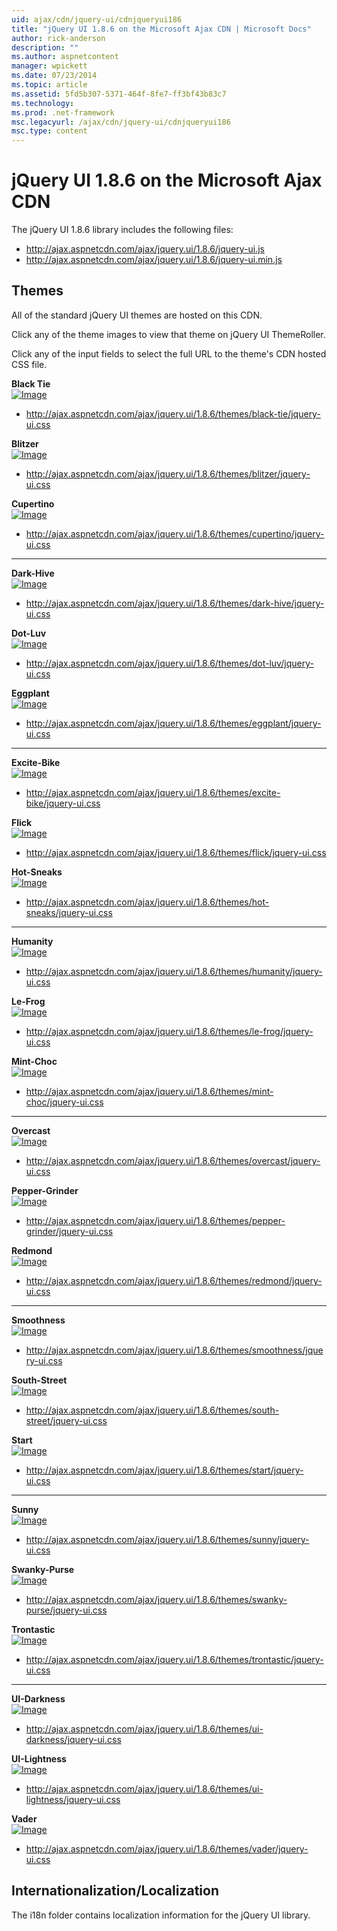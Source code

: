 ```yaml
---
uid: ajax/cdn/jquery-ui/cdnjqueryui186
title: "jQuery UI 1.8.6 on the Microsoft Ajax CDN | Microsoft Docs"
author: rick-anderson
description: ""
ms.author: aspnetcontent
manager: wpickett
ms.date: 07/23/2014
ms.topic: article
ms.assetid: 5fd5b307-5371-464f-8fe7-ff3bf43b83c7
ms.technology: 
ms.prod: .net-framework
msc.legacyurl: /ajax/cdn/jquery-ui/cdnjqueryui186
msc.type: content
---
```

jQuery UI 1.8.6 on the Microsoft Ajax CDN
====================
The jQuery UI 1.8.6 library includes the following files:

- http://ajax.aspnetcdn.com/ajax/jquery.ui/1.8.6/jquery-ui.js
- http://ajax.aspnetcdn.com/ajax/jquery.ui/1.8.6/jquery-ui.min.js

## Themes

All of the standard jQuery UI themes are hosted on this CDN.

Click any of the theme images to view that theme on jQuery UI ThemeRoller.

Click any of the input fields to select the full URL to the theme's CDN hosted CSS file.

**Black Tie**  
[![Image](cdnjqueryui186/_static/image1.png)](http://jqueryui.com/themeroller/#ffDefault=Verdana,+Arial,+sans-serif&amp;fwDefault=normal&amp;fsDefault=1.1em&amp;cornerRadius=4px&amp;bgColorHeader=333333&amp;bgTextureHeader=08_diagonals_thick.png&amp;bgImgOpacityHeader=8&amp;borderColorHeader=a3a3a3&amp;fcHeader=eeeeee&amp;iconColorHeader=bbbbbb&amp;bgColorContent=f9f9f9&amp;bgTextureContent=04_highlight_hard.png&amp;bgImgOpacityContent=100&amp;borderColorContent=cccccc&amp;fcContent=222222&amp;iconColorContent=222222&amp;bgColorDefault=111111&amp;bgTextureDefault=02_glass.png&amp;bgImgOpacityDefault=40&amp;borderColorDefault=777777&amp;fcDefault=e3e3e3&amp;iconColorDefault=ededed&amp;bgColorHover=1c1c1c&amp;bgTextureHover=02_glass.png&amp;bgImgOpacityHover=55&amp;borderColorHover=000000&amp;fcHover=ffffff&amp;iconColorHover=ffffff&amp;bgColorActive=ffffff&amp;bgTextureActive=01_flat.png&amp;bgImgOpacityActive=65&amp;borderColorActive=cccccc&amp;fcActive=222222&amp;iconColorActive=222222&amp;bgColorHighlight=ffeb80&amp;bgTextureHighlight=06_inset_hard.png&amp;bgImgOpacityHighlight=55&amp;borderColorHighlight=ffde2e&amp;fcHighlight=363636&amp;iconColorHighlight=4ca300&amp;bgColorError=cd0a0a&amp;bgTextureError=06_inset_hard.png&amp;bgImgOpacityError=45&amp;borderColorError=9e0505&amp;fcError=ffffff&amp;iconColorError=ffcf29&amp;bgColorOverlay=aaaaaa&amp;bgTextureOverlay=04_highlight_hard.png&amp;bgImgOpacityOverlay=40&amp;opacityOverlay=30&amp;bgColorShadow=aaaaaa&amp;bgTextureShadow=03_highlight_soft.png&amp;bgImgOpacityShadow=50&amp;opacityShadow=20&amp;thicknessShadow=8px&amp;offsetTopShadow=-8px&amp;offsetLeftShadow=-8px&amp;cornerRadiusShadow=8px)  
- http://ajax.aspnetcdn.com/ajax/jquery.ui/1.8.6/themes/black-tie/jquery-ui.css

**Blitzer**  
[![Image](cdnjqueryui186/_static/image2.png)](http://jqueryui.com/themeroller/#ffDefault=Arial,sans-serif&amp;fwDefault=bold&amp;fsDefault=1.1em&amp;cornerRadius=6px&amp;bgColorHeader=cc0000&amp;bgTextureHeader=03_highlight_soft.png&amp;bgImgOpacityHeader=15&amp;borderColorHeader=e3a1a1&amp;fcHeader=ffffff&amp;iconColorHeader=ffffff&amp;bgColorContent=ffffff&amp;bgTextureContent=01_flat.png&amp;bgImgOpacityContent=75&amp;borderColorContent=eeeeee&amp;fcContent=333333&amp;iconColorContent=cc0000&amp;bgColorDefault=eeeeee&amp;bgTextureDefault=04_highlight_hard.png&amp;bgImgOpacityDefault=100&amp;borderColorDefault=d8dcdf&amp;fcDefault=004276&amp;iconColorDefault=cc0000&amp;bgColorHover=f6f6f6&amp;bgTextureHover=04_highlight_hard.png&amp;bgImgOpacityHover=100&amp;borderColorHover=cdd5da&amp;fcHover=111111&amp;iconColorHover=cc0000&amp;bgColorActive=ffffff&amp;bgTextureActive=01_flat.png&amp;bgImgOpacityActive=65&amp;borderColorActive=eeeeee&amp;fcActive=cc0000&amp;iconColorActive=cc0000&amp;bgColorHighlight=fbf8ee&amp;bgTextureHighlight=02_glass.png&amp;bgImgOpacityHighlight=55&amp;borderColorHighlight=fcd3a1&amp;fcHighlight=444444&amp;iconColorHighlight=004276&amp;bgColorError=f3d8d8&amp;bgTextureError=08_diagonals_thick.png&amp;bgImgOpacityError=75&amp;borderColorError=cc0000&amp;fcError=2e2e2e&amp;iconColorError=cc0000&amp;bgColorOverlay=a6a6a6&amp;bgTextureOverlay=09_dots_small.png&amp;bgImgOpacityOverlay=65&amp;opacityOverlay=40&amp;bgColorShadow=333333&amp;bgTextureShadow=01_flat.png&amp;bgImgOpacityShadow=0&amp;opacityShadow=10&amp;thicknessShadow=8px&amp;offsetTopShadow=-8px&amp;offsetLeftShadow=-8px&amp;cornerRadiusShadow=8px)  
- http://ajax.aspnetcdn.com/ajax/jquery.ui/1.8.6/themes/blitzer/jquery-ui.css

**Cupertino**  
[![Image](cdnjqueryui186/_static/image3.png)](http://jqueryui.com/themeroller/#ffDefault=Lucida+Grande%2C+Lucida+Sans%2C+Arial%2C+sans-serif&amp;fwDefault=bold&amp;fsDefault=1.1em&amp;cornerRadius=6px&amp;bgColorHeader=deedf7&amp;bgTextureHeader=03_highlight_soft.png&amp;bgImgOpacityHeader=100&amp;borderColorHeader=aed0ea&amp;fcHeader=222222&amp;iconColorHeader=72a7cf&amp;bgColorContent=f2f5f7&amp;bgTextureContent=04_highlight_hard.png&amp;bgImgOpacityContent=100&amp;borderColorContent=dddddd&amp;fcContent=362b36&amp;iconColorContent=72a7cf&amp;bgColorDefault=d7ebf9&amp;bgTextureDefault=02_glass.png&amp;bgImgOpacityDefault=80&amp;borderColorDefault=aed0ea&amp;fcDefault=2779aa&amp;iconColorDefault=3d80b3&amp;bgColorHover=e4f1fb&amp;bgTextureHover=02_glass.png&amp;bgImgOpacityHover=100&amp;borderColorHover=74b2e2&amp;fcHover=0070a3&amp;iconColorHover=2694e8&amp;bgColorActive=3baae3&amp;bgTextureActive=02_glass.png&amp;bgImgOpacityActive=50&amp;borderColorActive=2694e8&amp;fcActive=ffffff&amp;iconColorActive=ffffff&amp;bgColorHighlight=ffef8f&amp;bgTextureHighlight=03_highlight_soft.png&amp;bgImgOpacityHighlight=25&amp;borderColorHighlight=f9dd34&amp;fcHighlight=363636&amp;iconColorHighlight=2e83ff&amp;bgColorError=cd0a0a&amp;bgTextureError=01_flat.png&amp;bgImgOpacityError=15&amp;borderColorError=cd0a0a&amp;fcError=ffffff&amp;iconColorError=ffffff&amp;bgColorOverlay=eeeeee&amp;bgTextureOverlay=08_diagonals_thick.png&amp;bgImgOpacityOverlay=90&amp;opacityOverlay=80&amp;bgColorShadow=000000&amp;bgTextureShadow=04_highlight_hard.png&amp;bgImgOpacityShadow=70&amp;opacityShadow=30&amp;thicknessShadow=7px&amp;offsetTopShadow=-7px&amp;offsetLeftShadow=-7px&amp;cornerRadiusShadow=8px)  
- http://ajax.aspnetcdn.com/ajax/jquery.ui/1.8.6/themes/cupertino/jquery-ui.css
  

* * *


**Dark-Hive**  
[![Image](cdnjqueryui186/_static/image4.png)](http://jqueryui.com/themeroller/#ffDefault=Verdana%2C+Arial%2C+sans-serif&amp;fwDefault=normal&amp;fsDefault=1.1em&amp;cornerRadius=6px&amp;bgColorHeader=444444&amp;bgTextureHeader=03_highlight_soft.png&amp;bgImgOpacityHeader=44&amp;borderColorHeader=333333&amp;fcHeader=ffffff&amp;iconColorHeader=ffffff&amp;bgColorContent=000000&amp;bgTextureContent=14_loop.png&amp;bgImgOpacityContent=25&amp;borderColorContent=555555&amp;fcContent=ffffff&amp;iconColorContent=cccccc&amp;bgColorDefault=222222&amp;bgTextureDefault=03_highlight_soft.png&amp;bgImgOpacityDefault=35&amp;borderColorDefault=444444&amp;fcDefault=eeeeee&amp;iconColorDefault=cccccc&amp;bgColorHover=003147&amp;bgTextureHover=03_highlight_soft.png&amp;bgImgOpacityHover=33&amp;borderColorHover=0b93d5&amp;fcHover=ffffff&amp;iconColorHover=ffffff&amp;bgColorActive=0972a5&amp;bgTextureActive=04_highlight_hard.png&amp;bgImgOpacityActive=20&amp;borderColorActive=26b3f7&amp;fcActive=ffffff&amp;iconColorActive=222222&amp;bgColorHighlight=eeeeee&amp;bgTextureHighlight=03_highlight_soft.png&amp;bgImgOpacityHighlight=80&amp;borderColorHighlight=cccccc&amp;fcHighlight=2e7db2&amp;iconColorHighlight=4b8e0b&amp;bgColorError=ffc73d&amp;bgTextureError=02_glass.png&amp;bgImgOpacityError=40&amp;borderColorError=ffb73d&amp;fcError=111111&amp;iconColorError=a83300&amp;bgColorOverlay=5c5c5c&amp;bgTextureOverlay=01_flat.png&amp;bgImgOpacityOverlay=50&amp;opacityOverlay=80&amp;bgColorShadow=cccccc&amp;bgTextureShadow=01_flat.png&amp;bgImgOpacityShadow=30&amp;opacityShadow=60&amp;thicknessShadow=7px&amp;offsetTopShadow=-7px&amp;offsetLeftShadow=-7px&amp;cornerRadiusShadow=8px)  
- http://ajax.aspnetcdn.com/ajax/jquery.ui/1.8.6/themes/dark-hive/jquery-ui.css

**Dot-Luv**  
[![Image](cdnjqueryui186/_static/image5.png)](http://jqueryui.com/themeroller/#ffDefault=Arial,+sans-serif&amp;fwDefault=bold&amp;fsDefault=1.3em&amp;cornerRadius=4px&amp;bgColorHeader=0b3e6f&amp;bgTextureHeader=08_diagonals_thick.png&amp;bgImgOpacityHeader=15&amp;borderColorHeader=0b3e6f&amp;fcHeader=f6f6f6&amp;iconColorHeader=98d2fb&amp;bgColorContent=111111&amp;bgTextureContent=12_gloss_wave.png&amp;bgImgOpacityContent=20&amp;borderColorContent=000000&amp;fcContent=d9d9d9&amp;iconColorContent=9ccdfc&amp;bgColorDefault=333333&amp;bgTextureDefault=09_dots_small.png&amp;bgImgOpacityDefault=20&amp;borderColorDefault=333333&amp;fcDefault=ffffff&amp;iconColorDefault=9ccdfc&amp;bgColorHover=00498f&amp;bgTextureHover=09_dots_small.png&amp;bgImgOpacityHover=40&amp;borderColorHover=222222&amp;fcHover=ffffff&amp;iconColorHover=ffffff&amp;bgColorActive=292929&amp;bgTextureActive=01_flat.png&amp;bgImgOpacityActive=40&amp;borderColorActive=096ac8&amp;fcActive=75abff&amp;iconColorActive=00498f&amp;bgColorHighlight=0b58a2&amp;bgTextureHighlight=10_dots_medium.png&amp;bgImgOpacityHighlight=30&amp;borderColorHighlight=052f57&amp;fcHighlight=ffffff&amp;iconColorHighlight=ffffff&amp;bgColorError=a32d00&amp;bgTextureError=09_dots_small.png&amp;bgImgOpacityError=30&amp;borderColorError=cd0a0a&amp;fcError=ffffff&amp;iconColorError=ffffff&amp;bgColorOverlay=aaaaaa&amp;bgTextureOverlay=01_flat.png&amp;bgImgOpacityOverlay=0&amp;opacityOverlay=30&amp;bgColorShadow=aaaaaa&amp;bgTextureShadow=01_flat.png&amp;bgImgOpacityShadow=0&amp;opacityShadow=30&amp;thicknessShadow=8px&amp;offsetTopShadow=-8px&amp;offsetLeftShadow=-8px&amp;cornerRadiusShadow=8px)  
- http://ajax.aspnetcdn.com/ajax/jquery.ui/1.8.6/themes/dot-luv/jquery-ui.css

**Eggplant**  
[![Image](cdnjqueryui186/_static/image6.png)](http://jqueryui.com/themeroller/#ffDefault=Lucida+Grande%2C+Lucida+Sans%2C+Arial%2C+sans-serif&amp;fwDefault=bold&amp;fsDefault=1.1em&amp;cornerRadius=6px&amp;bgColorHeader=30273a&amp;bgTextureHeader=03_highlight_soft.png&amp;bgImgOpacityHeader=25&amp;borderColorHeader=231d2b&amp;fcHeader=ffffff&amp;iconColorHeader=a8a3ae&amp;bgColorContent=3d3644&amp;bgTextureContent=12_gloss_wave.png&amp;bgImgOpacityContent=30&amp;borderColorContent=7e7783&amp;fcContent=ffffff&amp;iconColorContent=ffffff&amp;bgColorDefault=dcd9de&amp;bgTextureDefault=03_highlight_soft.png&amp;bgImgOpacityDefault=100&amp;borderColorDefault=dcd9de&amp;fcDefault=665874&amp;iconColorDefault=8d78a5&amp;bgColorHover=eae6ea&amp;bgTextureHover=03_highlight_soft.png&amp;bgImgOpacityHover=100&amp;borderColorHover=d1c5d8&amp;fcHover=734d99&amp;iconColorHover=734d99&amp;bgColorActive=5f5964&amp;bgTextureActive=03_highlight_soft.png&amp;bgImgOpacityActive=45&amp;borderColorActive=7e7783&amp;fcActive=ffffff&amp;iconColorActive=454545&amp;bgColorHighlight=fafafa&amp;bgTextureHighlight=01_flat.png&amp;bgImgOpacityHighlight=55&amp;borderColorHighlight=ffdb1f&amp;fcHighlight=333333&amp;iconColorHighlight=8d78a5&amp;bgColorError=994d53&amp;bgTextureError=01_flat.png&amp;bgImgOpacityError=55&amp;borderColorError=994d53&amp;fcError=ffffff&amp;iconColorError=ebccce&amp;bgColorOverlay=eeeeee&amp;bgTextureOverlay=01_flat.png&amp;bgImgOpacityOverlay=0&amp;opacityOverlay=80&amp;bgColorShadow=aaaaaa&amp;bgTextureShadow=01_flat.png&amp;bgImgOpacityShadow=0&amp;opacityShadow=60&amp;thicknessShadow=4px&amp;offsetTopShadow=-4px&amp;offsetLeftShadow=-4px&amp;cornerRadiusShadow=0px)  
- http://ajax.aspnetcdn.com/ajax/jquery.ui/1.8.6/themes/eggplant/jquery-ui.css
  

* * *


**Excite-Bike**  
[![Image](cdnjqueryui186/_static/image7.png)](http://jqueryui.com/themeroller/#ffDefault=segoe+ui,+Arial,+sans-serif&amp;fwDefault=bold&amp;fsDefault=1.1em&amp;cornerRadius=3px&amp;bgColorHeader=f9f9f9&amp;bgTextureHeader=03_highlight_soft.png&amp;bgImgOpacityHeader=100&amp;borderColorHeader=cccccc&amp;fcHeader=e69700&amp;iconColorHeader=5fa5e3&amp;bgColorContent=eeeeee&amp;bgTextureContent=06_inset_hard.png&amp;bgImgOpacityContent=100&amp;borderColorContent=aaaaaa&amp;fcContent=222222&amp;iconColorContent=0a82eb&amp;bgColorDefault=1484e6&amp;bgTextureDefault=08_diagonals_thick.png&amp;bgImgOpacityDefault=22&amp;borderColorDefault=ffffff&amp;fcDefault=ffffff&amp;iconColorDefault=fcdd4a&amp;bgColorHover=2293f7&amp;bgTextureHover=08_diagonals_thick.png&amp;bgImgOpacityHover=26&amp;borderColorHover=2293f7&amp;fcHover=ffffff&amp;iconColorHover=ffffff&amp;bgColorActive=e69700&amp;bgTextureActive=08_diagonals_thick.png&amp;bgImgOpacityActive=20&amp;borderColorActive=e69700&amp;fcActive=ffffff&amp;iconColorActive=ffffff&amp;bgColorHighlight=c5ddfc&amp;bgTextureHighlight=07_diagonals_small.png&amp;bgImgOpacityHighlight=25&amp;borderColorHighlight=ffffff&amp;fcHighlight=333333&amp;iconColorHighlight=0b54d5&amp;bgColorError=e69700&amp;bgTextureError=08_diagonals_thick.png&amp;bgImgOpacityError=20&amp;borderColorError=e69700&amp;fcError=ffffff&amp;iconColorError=ffffff&amp;bgColorOverlay=e6b900&amp;bgTextureOverlay=01_flat.png&amp;bgImgOpacityOverlay=0&amp;opacityOverlay=30&amp;bgColorShadow=e69700&amp;bgTextureShadow=01_flat.png&amp;bgImgOpacityShadow=0&amp;opacityShadow=20&amp;thicknessShadow=0px&amp;offsetTopShadow=6px&amp;offsetLeftShadow=6px&amp;cornerRadiusShadow=3px)  
- http://ajax.aspnetcdn.com/ajax/jquery.ui/1.8.6/themes/excite-bike/jquery-ui.css

**Flick**  
[![Image](cdnjqueryui186/_static/image8.png)](http://jqueryui.com/themeroller/#ffDefault=Helvetica%2C+Arial%2C+sans-serif&amp;fwDefault=bold&amp;fsDefault=1.1em&amp;cornerRadius=2px&amp;bgColorHeader=dddddd&amp;bgTextureHeader=03_highlight_soft.png&amp;bgImgOpacityHeader=50&amp;borderColorHeader=dddddd&amp;fcHeader=444444&amp;iconColorHeader=0073ea&amp;bgColorContent=ffffff&amp;bgTextureContent=01_flat.png&amp;bgImgOpacityContent=75&amp;borderColorContent=dddddd&amp;fcContent=444444&amp;iconColorContent=ff0084&amp;bgColorDefault=f6f6f6&amp;bgTextureDefault=03_highlight_soft.png&amp;bgImgOpacityDefault=100&amp;borderColorDefault=dddddd&amp;fcDefault=0073ea&amp;iconColorDefault=666666&amp;bgColorHover=0073ea&amp;bgTextureHover=03_highlight_soft.png&amp;bgImgOpacityHover=25&amp;borderColorHover=0073ea&amp;fcHover=ffffff&amp;iconColorHover=ffffff&amp;bgColorActive=ffffff&amp;bgTextureActive=02_glass.png&amp;bgImgOpacityActive=65&amp;borderColorActive=dddddd&amp;fcActive=ff0084&amp;iconColorActive=454545&amp;bgColorHighlight=ffffff&amp;bgTextureHighlight=01_flat.png&amp;bgImgOpacityHighlight=55&amp;borderColorHighlight=cccccc&amp;fcHighlight=444444&amp;iconColorHighlight=0073ea&amp;bgColorError=ffffff&amp;bgTextureError=01_flat.png&amp;bgImgOpacityError=55&amp;borderColorError=ff0084&amp;fcError=222222&amp;iconColorError=ff0084&amp;bgColorOverlay=eeeeee&amp;bgTextureOverlay=01_flat.png&amp;bgImgOpacityOverlay=0&amp;opacityOverlay=80&amp;bgColorShadow=aaaaaa&amp;bgTextureShadow=01_flat.png&amp;bgImgOpacityShadow=0&amp;opacityShadow=60&amp;thicknessShadow=4px&amp;offsetTopShadow=-4px&amp;offsetLeftShadow=-4px&amp;cornerRadiusShadow=0px)  
- http://ajax.aspnetcdn.com/ajax/jquery.ui/1.8.6/themes/flick/jquery-ui.css

**Hot-Sneaks**  
[![Image](cdnjqueryui186/_static/image9.png)](http://jqueryui.com/themeroller/#ffDefault=Gill+Sans,Arial,sans-serif&amp;fwDefault=bold&amp;fsDefault=1.2em&amp;cornerRadius=4px&amp;bgColorHeader=35414f&amp;bgTextureHeader=09_dots_small.png&amp;bgImgOpacityHeader=35&amp;borderColorHeader=2c4359&amp;fcHeader=e1e463&amp;iconColorHeader=e1e463&amp;bgColorContent=ffffff&amp;bgTextureContent=01_flat.png&amp;bgImgOpacityContent=75&amp;borderColorContent=aaaaaa&amp;fcContent=2c4359&amp;iconColorContent=c02669&amp;bgColorDefault=93c3cd&amp;bgTextureDefault=07_diagonals_small.png&amp;bgImgOpacityDefault=50&amp;borderColorDefault=93c3cd&amp;fcDefault=333333&amp;iconColorDefault=ffffff&amp;bgColorHover=ccd232&amp;bgTextureHover=07_diagonals_small.png&amp;bgImgOpacityHover=75&amp;borderColorHover=999999&amp;fcHover=212121&amp;iconColorHover=454545&amp;bgColorActive=db4865&amp;bgTextureActive=07_diagonals_small.png&amp;bgImgOpacityActive=40&amp;borderColorActive=ff6b7f&amp;fcActive=ffffff&amp;iconColorActive=ffffff&amp;bgColorHighlight=ffff38&amp;bgTextureHighlight=10_dots_medium.png&amp;bgImgOpacityHighlight=80&amp;borderColorHighlight=b4d100&amp;fcHighlight=363636&amp;iconColorHighlight=88a206&amp;bgColorError=ff3853&amp;bgTextureError=07_diagonals_small.png&amp;bgImgOpacityError=50&amp;borderColorError=ff6b7f&amp;fcError=ffffff&amp;iconColorError=ffeb33&amp;bgColorOverlay=f7f7ba&amp;bgTextureOverlay=11_white_lines.png&amp;bgImgOpacityOverlay=85&amp;opacityOverlay=80&amp;bgColorShadow=ba9217&amp;bgTextureShadow=01_flat.png&amp;bgImgOpacityShadow=75&amp;opacityShadow=20&amp;thicknessShadow=10px&amp;offsetTopShadow=8px&amp;offsetLeftShadow=8px&amp;cornerRadiusShadow=5px)  
- http://ajax.aspnetcdn.com/ajax/jquery.ui/1.8.6/themes/hot-sneaks/jquery-ui.css
  

* * *


**Humanity**  
[![Image](cdnjqueryui186/_static/image10.png)](http://jqueryui.com/themeroller/#tr=ffDefault=Helvetica,Arial,sans-serif&amp;fwDefault=normal&amp;fsDefault=1.1em&amp;cornerRadius=6px&amp;bgColorHeader=cb842e&amp;bgTextureHeader=02_glass.png&amp;bgImgOpacityHeader=25&amp;borderColorHeader=d49768&amp;fcHeader=ffffff&amp;iconColorHeader=ffffff&amp;bgColorContent=f4f0ec&amp;bgTextureContent=05_inset_soft.png&amp;bgImgOpacityContent=100&amp;borderColorContent=e0cfc2&amp;fcContent=1e1b1d&amp;iconColorContent=c47a23&amp;bgColorDefault=ede4d4&amp;bgTextureDefault=02_glass.png&amp;bgImgOpacityDefault=70&amp;borderColorDefault=cdc3b7&amp;fcDefault=3f3731&amp;iconColorDefault=f08000&amp;bgColorHover=f5f0e5&amp;bgTextureHover=02_glass.png&amp;bgImgOpacityHover=100&amp;borderColorHover=f5ad66&amp;fcHover=a46313&amp;iconColorHover=f08000&amp;bgColorActive=f4f0ec&amp;bgTextureActive=04_highlight_hard.png&amp;bgImgOpacityActive=100&amp;borderColorActive=e0cfc2&amp;fcActive=b85700&amp;iconColorActive=f35f07&amp;bgColorHighlight=f5f5b5&amp;bgTextureHighlight=04_highlight_hard.png&amp;bgImgOpacityHighlight=75&amp;borderColorHighlight=d9bb73&amp;fcHighlight=060200&amp;iconColorHighlight=cb672b&amp;bgColorError=fee4bd&amp;bgTextureError=04_highlight_hard.png&amp;bgImgOpacityError=65&amp;borderColorError=f8893f&amp;fcError=592003&amp;iconColorError=ff7519&amp;bgColorOverlay=aaaaaa&amp;bgTextureOverlay=01_flat.png&amp;bgImgOpacityOverlay=75&amp;opacityOverlay=30&amp;bgColorShadow=aaaaaa&amp;bgTextureShadow=01_flat.png&amp;bgImgOpacityShadow=75&amp;opacityShadow=30&amp;thicknessShadow=8px&amp;offsetTopShadow=-8px&amp;offsetLeftShadow=-8px&amp;cornerRadiusShadow=8px)  
- http://ajax.aspnetcdn.com/ajax/jquery.ui/1.8.6/themes/humanity/jquery-ui.css

**Le-Frog**  
[![Image](cdnjqueryui186/_static/image11.png)](http://jqueryui.com/themeroller/#ffDefault=Lucida+Grande%2C+Lucida+Sans%2C+Arial%2C+sans-serif&amp;fwDefault=normal&amp;fsDefault=1.1em&amp;cornerRadius=10px&amp;bgColorHeader=3a8104&amp;bgTextureHeader=03_highlight_soft.png&amp;bgImgOpacityHeader=33&amp;borderColorHeader=3f7506&amp;fcHeader=ffffff&amp;iconColorHeader=ffffff&amp;bgColorContent=285c00&amp;bgTextureContent=05_inset_soft.png&amp;bgImgOpacityContent=10&amp;borderColorContent=72b42d&amp;fcContent=ffffff&amp;iconColorContent=72b42d&amp;bgColorDefault=4ca20b&amp;bgTextureDefault=03_highlight_soft.png&amp;bgImgOpacityDefault=60&amp;borderColorDefault=45930b&amp;fcDefault=ffffff&amp;iconColorDefault=ffffff&amp;bgColorHover=4eb305&amp;bgTextureHover=03_highlight_soft.png&amp;bgImgOpacityHover=50&amp;borderColorHover=8bd83b&amp;fcHover=ffffff&amp;iconColorHover=ffffff&amp;bgColorActive=285c00&amp;bgTextureActive=04_highlight_hard.png&amp;bgImgOpacityActive=30&amp;borderColorActive=72b42d&amp;fcActive=ffffff&amp;iconColorActive=ffffff&amp;bgColorHighlight=fbf5d0&amp;bgTextureHighlight=02_glass.png&amp;bgImgOpacityHighlight=55&amp;borderColorHighlight=f9dd34&amp;fcHighlight=363636&amp;iconColorHighlight=4eb305&amp;bgColorError=ffdc2e&amp;bgTextureError=08_diagonals_thick.png&amp;bgImgOpacityError=95&amp;borderColorError=fad000&amp;fcError=2b2b2b&amp;iconColorError=cd0a0a&amp;bgColorOverlay=444444&amp;bgTextureOverlay=08_diagonals_thick.png&amp;bgImgOpacityOverlay=15&amp;opacityOverlay=30&amp;bgColorShadow=aaaaaa&amp;bgTextureShadow=07_diagonals_small.png&amp;bgImgOpacityShadow=0&amp;opacityShadow=30&amp;thicknessShadow=0px&amp;offsetTopShadow=4px&amp;offsetLeftShadow=4px&amp;cornerRadiusShadow=4px)  
- http://ajax.aspnetcdn.com/ajax/jquery.ui/1.8.6/themes/le-frog/jquery-ui.css

**Mint-Choc**  
[![Image](cdnjqueryui186/_static/image12.png)](http://jqueryui.com/themeroller/#ffDefault=Segoe+UI%2C+Helvetica%2C+Arial%2C+sans-serif&amp;fwDefault=bold&amp;fsDefault=1.1em&amp;cornerRadius=4px&amp;bgColorHeader=453326&amp;bgTextureHeader=12_gloss_wave.png&amp;bgImgOpacityHeader=25&amp;borderColorHeader=695649&amp;fcHeader=e3ddc9&amp;iconColorHeader=e3ddc9&amp;bgColorContent=201913&amp;bgTextureContent=05_inset_soft.png&amp;bgImgOpacityContent=10&amp;borderColorContent=9c947c&amp;fcContent=ffffff&amp;iconColorContent=222222&amp;bgColorDefault=1c160d&amp;bgTextureDefault=12_gloss_wave.png&amp;bgImgOpacityDefault=20&amp;borderColorDefault=695444&amp;fcDefault=9bcc60&amp;iconColorDefault=9bcc60&amp;bgColorHover=44372c&amp;bgTextureHover=12_gloss_wave.png&amp;bgImgOpacityHover=30&amp;borderColorHover=9c947c&amp;fcHover=baec7e&amp;iconColorHover=add978&amp;bgColorActive=201913&amp;bgTextureActive=03_highlight_soft.png&amp;bgImgOpacityActive=20&amp;borderColorActive=9c947c&amp;fcActive=e3ddc9&amp;iconColorActive=e3ddc9&amp;bgColorHighlight=619226&amp;bgTextureHighlight=03_highlight_soft.png&amp;bgImgOpacityHighlight=20&amp;borderColorHighlight=add978&amp;fcHighlight=ffffff&amp;iconColorHighlight=ffffff&amp;bgColorError=5f391b&amp;bgTextureError=02_glass.png&amp;bgImgOpacityError=15&amp;borderColorError=5f391b&amp;fcError=ffffff&amp;iconColorError=f1fd86&amp;bgColorOverlay=aaaaaa&amp;bgTextureOverlay=01_flat.png&amp;bgImgOpacityOverlay=0&amp;opacityOverlay=30&amp;bgColorShadow=aaaaaa&amp;bgTextureShadow=01_flat.png&amp;bgImgOpacityShadow=0&amp;opacityShadow=30&amp;thicknessShadow=8px&amp;offsetTopShadow=-8px&amp;offsetLeftShadow=-8px&amp;cornerRadiusShadow=8px)  
- http://ajax.aspnetcdn.com/ajax/jquery.ui/1.8.6/themes/mint-choc/jquery-ui.css
  

* * *


**Overcast**  
[![Image](cdnjqueryui186/_static/image13.png)](http://jqueryui.com/themeroller/#ffDefault=Trebuchet+MS%2C+Helvetica%2C+Arial%2C+sans-serif&amp;fwDefault=bold&amp;fsDefault=1.1em&amp;cornerRadius=6px&amp;bgColorHeader=dddddd&amp;bgTextureHeader=02_glass.png&amp;bgImgOpacityHeader=35&amp;borderColorHeader=bbbbbb&amp;fcHeader=444444&amp;iconColorHeader=999999&amp;bgColorContent=c9c9c9&amp;bgTextureContent=05_inset_soft.png&amp;bgImgOpacityContent=50&amp;borderColorContent=aaaaaa&amp;fcContent=333333&amp;iconColorContent=999999&amp;bgColorDefault=eeeeee&amp;bgTextureDefault=02_glass.png&amp;bgImgOpacityDefault=60&amp;borderColorDefault=cccccc&amp;fcDefault=3383bb&amp;iconColorDefault=70b2e1&amp;bgColorHover=f8f8f8&amp;bgTextureHover=02_glass.png&amp;bgImgOpacityHover=100&amp;borderColorHover=bbbbbb&amp;fcHover=599fcf&amp;iconColorHover=3383bb&amp;bgColorActive=999999&amp;bgTextureActive=06_inset_hard.png&amp;bgImgOpacityActive=75&amp;borderColorActive=999999&amp;fcActive=ffffff&amp;iconColorActive=454545&amp;bgColorHighlight=eeeeee&amp;bgTextureHighlight=01_flat.png&amp;bgImgOpacityHighlight=55&amp;borderColorHighlight=ffffff&amp;fcHighlight=444444&amp;iconColorHighlight=3383bb&amp;bgColorError=c0402a&amp;bgTextureError=01_flat.png&amp;bgImgOpacityError=55&amp;borderColorError=c0402a&amp;fcError=ffffff&amp;iconColorError=fbc856&amp;bgColorOverlay=eeeeee&amp;bgTextureOverlay=01_flat.png&amp;bgImgOpacityOverlay=0&amp;opacityOverlay=80&amp;bgColorShadow=aaaaaa&amp;bgTextureShadow=01_flat.png&amp;bgImgOpacityShadow=0&amp;opacityShadow=60&amp;thicknessShadow=4px&amp;offsetTopShadow=-4px&amp;offsetLeftShadow=-4px&amp;cornerRadiusShadow=0pxdow%3D0px)  
- http://ajax.aspnetcdn.com/ajax/jquery.ui/1.8.6/themes/overcast/jquery-ui.css

**Pepper-Grinder**  
[![Image](cdnjqueryui186/_static/image14.png)](http://jqueryui.com/themeroller/#ffDefault=Trebuchet+MS%2C+Tahoma%2C+Verdana%2C+Arial%2C+sans-serif&amp;fwDefault=bold&amp;fsDefault=1.1em&amp;cornerRadius=6px&amp;bgColorHeader=ffffff&amp;bgTextureHeader=23_fine_grain.png&amp;bgImgOpacityHeader=15&amp;borderColorHeader=d4d1bf&amp;fcHeader=453821&amp;iconColorHeader=b83400&amp;bgColorContent=eceadf&amp;bgTextureContent=23_fine_grain.png&amp;bgImgOpacityContent=10&amp;borderColorContent=d9d6c4&amp;fcContent=1f1f1f&amp;iconColorContent=222222&amp;bgColorDefault=f8f7f6&amp;bgTextureDefault=23_fine_grain.png&amp;bgImgOpacityDefault=10&amp;borderColorDefault=cbc7bd&amp;fcDefault=654b24&amp;iconColorDefault=b83400&amp;bgColorHover=654b24&amp;bgTextureHover=23_fine_grain.png&amp;bgImgOpacityHover=65&amp;borderColorHover=654b24&amp;fcHover=ffffff&amp;iconColorHover=ffffff&amp;bgColorActive=eceadf&amp;bgTextureActive=23_fine_grain.png&amp;bgImgOpacityActive=15&amp;borderColorActive=d9d6c4&amp;fcActive=140f06&amp;iconColorActive=8c291d&amp;bgColorHighlight=f7f3de&amp;bgTextureHighlight=23_fine_grain.png&amp;bgImgOpacityHighlight=15&amp;borderColorHighlight=b2a266&amp;fcHighlight=3a3427&amp;iconColorHighlight=3572ac&amp;bgColorError=b83400&amp;bgTextureError=23_fine_grain.png&amp;bgImgOpacityError=68&amp;borderColorError=681818&amp;fcError=ffffff&amp;iconColorError=fbdb93&amp;bgColorOverlay=6e4f1c&amp;bgTextureOverlay=16_diagonal_maze.png&amp;bgImgOpacityOverlay=20&amp;opacityOverlay=60&amp;bgColorShadow=000000&amp;bgTextureShadow=16_diagonal_maze.png&amp;bgImgOpacityShadow=40&amp;opacityShadow=60&amp;thicknessShadow=5px&amp;offsetTopShadow=0&amp;offsetLeftShadow=-10px&amp;cornerRadiusShadow=18px)  
- http://ajax.aspnetcdn.com/ajax/jquery.ui/1.8.6/themes/pepper-grinder/jquery-ui.css

**Redmond**  
[![Image](cdnjqueryui186/_static/image15.png)](http://jqueryui.com/themeroller/#ffDefault=Lucida+Grande,+Lucida+Sans,+Arial,+sans-serif&amp;fwDefault=bold&amp;fsDefault=1.1em&amp;cornerRadius=5px&amp;bgColorHeader=5c9ccc&amp;bgTextureHeader=12_gloss_wave.png&amp;bgImgOpacityHeader=55&amp;borderColorHeader=4297d7&amp;fcHeader=ffffff&amp;iconColorHeader=d8e7f3&amp;bgColorContent=fcfdfd&amp;bgTextureContent=06_inset_hard.png&amp;bgImgOpacityContent=100&amp;borderColorContent=a6c9e2&amp;fcContent=222222&amp;iconColorContent=469bdd&amp;bgColorDefault=dfeffc&amp;bgTextureDefault=02_glass.png&amp;bgImgOpacityDefault=85&amp;borderColorDefault=c5dbec&amp;fcDefault=2e6e9e&amp;iconColorDefault=6da8d5&amp;bgColorHover=d0e5f5&amp;bgTextureHover=02_glass.png&amp;bgImgOpacityHover=75&amp;borderColorHover=79b7e7&amp;fcHover=1d5987&amp;iconColorHover=217bc0&amp;bgColorActive=f5f8f9&amp;bgTextureActive=06_inset_hard.png&amp;bgImgOpacityActive=100&amp;borderColorActive=79b7e7&amp;fcActive=e17009&amp;iconColorActive=f9bd01&amp;bgColorHighlight=fbec88&amp;bgTextureHighlight=01_flat.png&amp;bgImgOpacityHighlight=55&amp;borderColorHighlight=fad42e&amp;fcHighlight=363636&amp;iconColorHighlight=2e83ff&amp;bgColorError=fef1ec&amp;bgTextureError=02_glass.png&amp;bgImgOpacityError=95&amp;borderColorError=cd0a0a&amp;fcError=cd0a0a&amp;iconColorError=cd0a0a&amp;bgColorOverlay=aaaaaa&amp;bgTextureOverlay=01_flat.png&amp;bgImgOpacityOverlay=0&amp;opacityOverlay=30&amp;bgColorShadow=aaaaaa&amp;bgTextureShadow=01_flat.png&amp;bgImgOpacityShadow=0&amp;opacityShadow=30&amp;thicknessShadow=8px&amp;offsetTopShadow=-8px&amp;offsetLeftShadow=-8px&amp;cornerRadiusShadow=8px)  
- http://ajax.aspnetcdn.com/ajax/jquery.ui/1.8.6/themes/redmond/jquery-ui.css
  

* * *


**Smoothness**  
[![Image](cdnjqueryui186/_static/image16.png)](http://jqueryui.com/themeroller/#ffDefault=Verdana,Arial,sans-serif&amp;fwDefault=normal&amp;fsDefault=1.1em&amp;cornerRadius=4px&amp;bgColorHeader=cccccc&amp;bgTextureHeader=03_highlight_soft.png&amp;bgImgOpacityHeader=75&amp;borderColorHeader=aaaaaa&amp;fcHeader=222222&amp;iconColorHeader=222222&amp;bgColorContent=ffffff&amp;bgTextureContent=01_flat.png&amp;bgImgOpacityContent=75&amp;borderColorContent=aaaaaa&amp;fcContent=222222&amp;iconColorContent=222222&amp;bgColorDefault=e6e6e6&amp;bgTextureDefault=02_glass.png&amp;bgImgOpacityDefault=75&amp;borderColorDefault=d3d3d3&amp;fcDefault=555555&amp;iconColorDefault=888888&amp;bgColorHover=dadada&amp;bgTextureHover=02_glass.png&amp;bgImgOpacityHover=75&amp;borderColorHover=999999&amp;fcHover=212121&amp;iconColorHover=454545&amp;bgColorActive=ffffff&amp;bgTextureActive=02_glass.png&amp;bgImgOpacityActive=65&amp;borderColorActive=aaaaaa&amp;fcActive=212121&amp;iconColorActive=454545&amp;bgColorHighlight=fbf9ee&amp;bgTextureHighlight=02_glass.png&amp;bgImgOpacityHighlight=55&amp;borderColorHighlight=fcefa1&amp;fcHighlight=363636&amp;iconColorHighlight=2e83ff&amp;bgColorError=fef1ec&amp;bgTextureError=02_glass.png&amp;bgImgOpacityError=95&amp;borderColorError=cd0a0a&amp;fcError=cd0a0a&amp;iconColorError=cd0a0a&amp;bgColorOverlay=aaaaaa&amp;bgTextureOverlay=01_flat.png&amp;bgImgOpacityOverlay=0&amp;opacityOverlay=30&amp;bgColorShadow=aaaaaa&amp;bgTextureShadow=01_flat.png&amp;bgImgOpacityShadow=0&amp;opacityShadow=30&amp;thicknessShadow=8px&amp;offsetTopShadow=-8px&amp;offsetLeftShadow=-8px&amp;cornerRadiusShadow=8px)  
- http://ajax.aspnetcdn.com/ajax/jquery.ui/1.8.6/themes/smoothness/jquery-ui.css

**South-Street**  
[![Image](cdnjqueryui186/_static/image17.png)](http://jqueryui.com/themeroller/#ffDefault=segoe+ui%2C+Arial%2C+sans-serif&amp;fwDefault=bold&amp;fsDefault=1.1em&amp;cornerRadius=6px&amp;bgColorHeader=ece8da&amp;bgTextureHeader=12_gloss_wave.png&amp;bgImgOpacityHeader=100&amp;borderColorHeader=d4ccb0&amp;fcHeader=433f38&amp;iconColorHeader=847e71&amp;bgColorContent=f5f3e5&amp;bgTextureContent=04_highlight_hard.png&amp;bgImgOpacityContent=100&amp;borderColorContent=dfd9c3&amp;fcContent=312e25&amp;iconColorContent=808080&amp;bgColorDefault=459e00&amp;bgTextureDefault=04_highlight_hard.png&amp;bgImgOpacityDefault=15&amp;borderColorDefault=327E04&amp;fcDefault=ffffff&amp;iconColorDefault=eeeeee&amp;bgColorHover=67b021&amp;bgTextureHover=03_highlight_soft.png&amp;bgImgOpacityHover=25&amp;borderColorHover=327E04&amp;fcHover=ffffff&amp;iconColorHover=ffffff&amp;bgColorActive=fafaf4&amp;bgTextureActive=04_highlight_hard.png&amp;bgImgOpacityActive=100&amp;borderColorActive=d4ccb0&amp;fcActive=459e00&amp;iconColorActive=8DC262&amp;bgColorHighlight=fcf0ba&amp;bgTextureHighlight=02_glass.png&amp;bgImgOpacityHighlight=55&amp;borderColorHighlight=e8e1b5&amp;fcHighlight=363636&amp;iconColorHighlight=8DC262&amp;bgColorError=ffedad&amp;bgTextureError=03_highlight_soft.png&amp;bgImgOpacityError=95&amp;borderColorError=e3a345&amp;fcError=cd5c0a&amp;iconColorError=cd0a0a&amp;bgColorOverlay=2b2922&amp;bgTextureOverlay=05_inset_soft.png&amp;bgImgOpacityOverlay=15&amp;opacityOverlay=90&amp;bgColorShadow=cccccc&amp;bgTextureShadow=04_highlight_hard.png&amp;bgImgOpacityShadow=95&amp;opacityShadow=20&amp;thicknessShadow=12px&amp;offsetTopShadow=-12px&amp;offsetLeftShadow=-12px&amp;cornerRadiusShadow=10px)  
- http://ajax.aspnetcdn.com/ajax/jquery.ui/1.8.6/themes/south-street/jquery-ui.css

**Start**  
[![Image](cdnjqueryui186/_static/image18.png)](http://jqueryui.com/themeroller/#ffDefault=Verdana%2CArial%2Csans-serif&amp;fwDefault=normal&amp;fsDefault=1.1em&amp;cornerRadius=5px&amp;bgColorHeader=2191c0&amp;bgTextureHeader=12_gloss_wave.png&amp;bgImgOpacityHeader=75&amp;borderColorHeader=4297d7&amp;fcHeader=eaf5f7&amp;iconColorHeader=d8e7f3&amp;bgColorContent=fcfdfd&amp;bgTextureContent=06_inset_hard.png&amp;bgImgOpacityContent=100&amp;borderColorContent=a6c9e2&amp;fcContent=222222&amp;iconColorContent=0078ae&amp;bgColorDefault=0078ae&amp;bgTextureDefault=02_glass.png&amp;bgImgOpacityDefault=45&amp;borderColorDefault=77d5f7&amp;fcDefault=ffffff&amp;iconColorDefault=e0fdff&amp;bgColorHover=79c9ec&amp;bgTextureHover=02_glass.png&amp;bgImgOpacityHover=75&amp;borderColorHover=448dae&amp;fcHover=026890&amp;iconColorHover=056b93&amp;bgColorActive=6eac2c&amp;bgTextureActive=12_gloss_wave.png&amp;bgImgOpacityActive=50&amp;borderColorActive=acdd4a&amp;fcActive=ffffff&amp;iconColorActive=f5e175&amp;bgColorHighlight=f8da4e&amp;bgTextureHighlight=02_glass.png&amp;bgImgOpacityHighlight=55&amp;borderColorHighlight=fcd113&amp;fcHighlight=915608&amp;iconColorHighlight=f7a50d&amp;bgColorError=e14f1c&amp;bgTextureError=12_gloss_wave.png&amp;bgImgOpacityError=45&amp;borderColorError=cd0a0a&amp;fcError=ffffff&amp;iconColorError=fcd113&amp;bgColorOverlay=aaaaaa&amp;bgTextureOverlay=01_flat.png&amp;bgImgOpacityOverlay=75&amp;opacityOverlay=30&amp;bgColorShadow=999999&amp;bgTextureShadow=01_flat.png&amp;bgImgOpacityShadow=55&amp;opacityShadow=45&amp;thicknessShadow=0px&amp;offsetTopShadow=5px&amp;offsetLeftShadow=5px&amp;cornerRadiusShadow=5px)  
- http://ajax.aspnetcdn.com/ajax/jquery.ui/1.8.6/themes/start/jquery-ui.css
  

* * *


**Sunny**  
[![Image](cdnjqueryui186/_static/image19.png)](http://jqueryui.com/themeroller/#ffDefault=Segoe+UI%2C+Arial%2C+sans-serif&amp;fwDefault=bold&amp;fsDefault=1.1em&amp;cornerRadius=8px&amp;bgColorHeader=817865&amp;bgTextureHeader=12_gloss_wave.png&amp;bgImgOpacityHeader=45&amp;borderColorHeader=494437&amp;fcHeader=ffffff&amp;iconColorHeader=fadc7a&amp;bgColorContent=feeebd&amp;bgTextureContent=03_highlight_soft.png&amp;bgImgOpacityContent=100&amp;borderColorContent=8e846b&amp;fcContent=383838&amp;iconColorContent=d19405&amp;bgColorDefault=fece2f&amp;bgTextureDefault=12_gloss_wave.png&amp;bgImgOpacityDefault=60&amp;borderColorDefault=d19405&amp;fcDefault=4c3000&amp;iconColorDefault=3d3d3d&amp;bgColorHover=ffdd57&amp;bgTextureHover=12_gloss_wave.png&amp;bgImgOpacityHover=70&amp;borderColorHover=a45b13&amp;fcHover=381f00&amp;iconColorHover=bd7b00&amp;bgColorActive=ffffff&amp;bgTextureActive=05_inset_soft.png&amp;bgImgOpacityActive=30&amp;borderColorActive=655e4e&amp;fcActive=0074c7&amp;iconColorActive=eb990f&amp;bgColorHighlight=fff9e5&amp;bgTextureHighlight=12_gloss_wave.png&amp;bgImgOpacityHighlight=90&amp;borderColorHighlight=eeb420&amp;fcHighlight=1f1f1f&amp;iconColorHighlight=ed9f26&amp;bgColorError=d34d17&amp;bgTextureError=07_diagonals_medium.png&amp;bgImgOpacityError=20&amp;borderColorError=ffb73d&amp;fcError=ffffff&amp;iconColorError=ffe180&amp;bgColorOverlay=5c5c5c&amp;bgTextureOverlay=01_flat.png&amp;bgImgOpacityOverlay=50&amp;opacityOverlay=80&amp;bgColorShadow=cccccc&amp;bgTextureShadow=01_flat.png&amp;bgImgOpacityShadow=30&amp;opacityShadow=60&amp;thicknessShadow=7px&amp;offsetTopShadow=-7px&amp;offsetLeftShadow=-7px&amp;cornerRadiusShadow=8px)  
- http://ajax.aspnetcdn.com/ajax/jquery.ui/1.8.6/themes/sunny/jquery-ui.css

**Swanky-Purse**  
[![Image](cdnjqueryui186/_static/image20.png)](http://jqueryui.com/themeroller/#ffDefault=Georgia%2C+Verdana%2CArial%2Csans-serif&amp;fwDefault=bold&amp;fsDefault=1.2em&amp;cornerRadius=5px&amp;bgColorHeader=261803&amp;bgTextureHeader=13_diamond.png&amp;bgImgOpacityHeader=8&amp;borderColorHeader=baaa5a&amp;fcHeader=eacd86&amp;iconColorHeader=e9cd86&amp;bgColorContent=443113&amp;bgTextureContent=13_diamond.png&amp;bgImgOpacityContent=8&amp;borderColorContent=efec9f&amp;fcContent=efec9f&amp;iconColorContent=efec9f&amp;bgColorDefault=4f4221&amp;bgTextureDefault=13_diamond.png&amp;bgImgOpacityDefault=10&amp;borderColorDefault=362917&amp;fcDefault=f8eec9&amp;iconColorDefault=e8e2b5&amp;bgColorHover=675423&amp;bgTextureHover=13_diamond.png&amp;bgImgOpacityHover=25&amp;borderColorHover=362917&amp;fcHover=f8eec9&amp;iconColorHover=f2ec64&amp;bgColorActive=443113&amp;bgTextureActive=13_diamond.png&amp;bgImgOpacityActive=8&amp;borderColorActive=efec9f&amp;fcActive=f9f2bd&amp;iconColorActive=f9f2bd&amp;bgColorHighlight=d5ac5d&amp;bgTextureHighlight=13_diamond.png&amp;bgImgOpacityHighlight=25&amp;borderColorHighlight=362917&amp;fcHighlight=060200&amp;iconColorHighlight=070603&amp;bgColorError=fee4bd&amp;bgTextureError=04_highlight_hard.png&amp;bgImgOpacityError=65&amp;borderColorError=c26629&amp;fcError=803f1e&amp;iconColorError=ff7519&amp;bgColorOverlay=372806&amp;bgTextureOverlay=13_diamond.png&amp;bgImgOpacityOverlay=20&amp;opacityOverlay=80&amp;bgColorShadow=ddd4b0&amp;bgTextureShadow=01_flat.png&amp;bgImgOpacityShadow=75&amp;opacityShadow=30&amp;thicknessShadow=8px&amp;offsetTopShadow=-8px&amp;offsetLeftShadow=-8px&amp;cornerRadiusShadow=12px)  
- http://ajax.aspnetcdn.com/ajax/jquery.ui/1.8.6/themes/swanky-purse/jquery-ui.css

**Trontastic**  
[![Image](cdnjqueryui186/_static/image21.png)](http://jqueryui.com/themeroller/#ffDefault=Segoe+UI,+Helvetica,+Arial,+sans-serif&amp;fwDefault=bold&amp;fsDefault=1.1em&amp;cornerRadius=6px&amp;bgColorHeader=9fda58&amp;bgTextureHeader=12_gloss_wave.png&amp;bgImgOpacityHeader=85&amp;borderColorHeader=000000&amp;fcHeader=222222&amp;iconColorHeader=1f1f1f&amp;bgColorContent=000000&amp;bgTextureContent=12_gloss_wave.png&amp;bgImgOpacityContent=55&amp;borderColorContent=4a4a4a&amp;fcContent=ffffff&amp;iconColorContent=9fda58&amp;bgColorDefault=0a0a0a&amp;bgTextureDefault=02_glass.png&amp;bgImgOpacityDefault=40&amp;borderColorDefault=1b1613&amp;fcDefault=b8ec79&amp;iconColorDefault=b8ec79&amp;bgColorHover=000000&amp;bgTextureHover=02_glass.png&amp;bgImgOpacityHover=60&amp;borderColorHover=000000&amp;fcHover=96f226&amp;iconColorHover=b8ec79&amp;bgColorActive=4c4c4c&amp;bgTextureActive=01_flat.png&amp;bgImgOpacityActive=0&amp;borderColorActive=696969&amp;fcActive=ffffff&amp;iconColorActive=ffffff&amp;bgColorHighlight=f1fbe5&amp;bgTextureHighlight=02_glass.png&amp;bgImgOpacityHighlight=55&amp;borderColorHighlight=8cce3b&amp;fcHighlight=030303&amp;iconColorHighlight=000000&amp;bgColorError=f6ecd5&amp;bgTextureError=12_gloss_wave.png&amp;bgImgOpacityError=95&amp;borderColorError=f1ac88&amp;fcError=74736d&amp;iconColorError=cd0a0a&amp;bgColorOverlay=262626&amp;bgTextureOverlay=07_diagonals_small.png&amp;bgImgOpacityOverlay=50&amp;opacityOverlay=30&amp;bgColorShadow=303030&amp;bgTextureShadow=01_flat.png&amp;bgImgOpacityShadow=0&amp;opacityShadow=50&amp;thicknessShadow=6px&amp;offsetTopShadow=-6px&amp;offsetLeftShadow=-6px&amp;cornerRadiusShadow=12px)  
- http://ajax.aspnetcdn.com/ajax/jquery.ui/1.8.6/themes/trontastic/jquery-ui.css
  

* * *


**UI-Darkness**  
[![Image](cdnjqueryui186/_static/image22.png)](http://jqueryui.com/themeroller/#ffDefault=Segoe+UI%2C+Arial%2C+sans-serif&amp;fwDefault=bold&amp;fsDefault=1.1em&amp;cornerRadius=6px&amp;bgColorHeader=333333&amp;bgTextureHeader=12_gloss_wave.png&amp;bgImgOpacityHeader=25&amp;borderColorHeader=333333&amp;fcHeader=ffffff&amp;iconColorHeader=ffffff&amp;bgColorContent=000000&amp;bgTextureContent=05_inset_soft.png&amp;bgImgOpacityContent=25&amp;borderColorContent=666666&amp;fcContent=ffffff&amp;iconColorContent=cccccc&amp;bgColorDefault=555555&amp;bgTextureDefault=02_glass.png&amp;bgImgOpacityDefault=20&amp;borderColorDefault=666666&amp;fcDefault=eeeeee&amp;iconColorDefault=cccccc&amp;bgColorHover=0078a3&amp;bgTextureHover=02_glass.png&amp;bgImgOpacityHover=40&amp;borderColorHover=59b4d4&amp;fcHover=ffffff&amp;iconColorHover=ffffff&amp;bgColorActive=f58400&amp;bgTextureActive=05_inset_soft.png&amp;bgImgOpacityActive=30&amp;borderColorActive=ffaf0f&amp;fcActive=ffffff&amp;iconColorActive=222222&amp;bgColorHighlight=eeeeee&amp;bgTextureHighlight=03_highlight_soft.png&amp;bgImgOpacityHighlight=80&amp;borderColorHighlight=cccccc&amp;fcHighlight=2e7db2&amp;iconColorHighlight=4b8e0b&amp;bgColorError=ffc73d&amp;bgTextureError=02_glass.png&amp;bgImgOpacityError=40&amp;borderColorError=ffb73d&amp;fcError=111111&amp;iconColorError=a83300&amp;bgColorOverlay=5c5c5c&amp;bgTextureOverlay=01_flat.png&amp;bgImgOpacityOverlay=50&amp;opacityOverlay=80&amp;bgColorShadow=cccccc&amp;bgTextureShadow=01_flat.png&amp;bgImgOpacityShadow=30&amp;opacityShadow=60&amp;thicknessShadow=7px&amp;offsetTopShadow=-7px&amp;offsetLeftShadow=-7px&amp;cornerRadiusShadow=8px)  
- http://ajax.aspnetcdn.com/ajax/jquery.ui/1.8.6/themes/ui-darkness/jquery-ui.css

**UI-Lightness**  
[![Image](cdnjqueryui186/_static/image23.png)](http://jqueryui.com/themeroller/#ffDefault=Trebuchet+MS,+Tahoma,+Verdana,+Arial,+sans-serif&amp;fwDefault=bold&amp;fsDefault=1.1em&amp;cornerRadius=4px&amp;bgColorHeader=f6a828&amp;bgTextureHeader=12_gloss_wave.png&amp;bgImgOpacityHeader=35&amp;borderColorHeader=e78f08&amp;fcHeader=ffffff&amp;iconColorHeader=ffffff&amp;bgColorContent=eeeeee&amp;bgTextureContent=03_highlight_soft.png&amp;bgImgOpacityContent=100&amp;borderColorContent=dddddd&amp;fcContent=333333&amp;iconColorContent=222222&amp;bgColorDefault=f6f6f6&amp;bgTextureDefault=02_glass.png&amp;bgImgOpacityDefault=100&amp;borderColorDefault=cccccc&amp;fcDefault=1c94c4&amp;iconColorDefault=ef8c08&amp;bgColorHover=fdf5ce&amp;bgTextureHover=02_glass.png&amp;bgImgOpacityHover=100&amp;borderColorHover=fbcb09&amp;fcHover=c77405&amp;iconColorHover=ef8c08&amp;bgColorActive=ffffff&amp;bgTextureActive=02_glass.png&amp;bgImgOpacityActive=65&amp;borderColorActive=fbd850&amp;fcActive=eb8f00&amp;iconColorActive=ef8c08&amp;bgColorHighlight=ffe45c&amp;bgTextureHighlight=03_highlight_soft.png&amp;bgImgOpacityHighlight=75&amp;borderColorHighlight=fed22f&amp;fcHighlight=363636&amp;iconColorHighlight=228ef1&amp;bgColorError=b81900&amp;bgTextureError=08_diagonals_thick.png&amp;bgImgOpacityError=18&amp;borderColorError=cd0a0a&amp;fcError=ffffff&amp;iconColorError=ffd27a&amp;bgColorOverlay=666666&amp;bgTextureOverlay=08_diagonals_thick.png&amp;bgImgOpacityOverlay=20&amp;opacityOverlay=50&amp;bgColorShadow=000000&amp;bgTextureShadow=01_flat.png&amp;bgImgOpacityShadow=10&amp;opacityShadow=20&amp;thicknessShadow=5px&amp;offsetTopShadow=-5px&amp;offsetLeftShadow=-5px&amp;cornerRadiusShadow=5px)  
- http://ajax.aspnetcdn.com/ajax/jquery.ui/1.8.6/themes/ui-lightness/jquery-ui.css

**Vader**  
[![Image](cdnjqueryui186/_static/image24.png)](http://jqueryui.com/themeroller/#tr&amp;ffDefault=Helvetica,+Arial,+sans-serif&amp;fwDefault=normal&amp;fsDefault=1.1&amp;fsDefaultUnit=em&amp;cornerRadius=5&amp;cornerRadiusUnit=px&amp;bgColorHeader=888888&amp;bgTextureHeader=04_highlight_hard.png&amp;bgImgOpacityHeader=15&amp;borderColorHeader=404040&amp;fcHeader=ffffff&amp;iconColorHeader=cccccc&amp;bgColorContent=121212&amp;bgTextureContent=12_gloss_wave.png&amp;bgImgOpacityContent=16&amp;borderColorContent=404040&amp;fcContent=eeeeee&amp;iconColorContent=bbbbbb&amp;bgColorDefault=adadad&amp;bgTextureDefault=03_highlight_soft.png&amp;bgImgOpacityDefault=35&amp;borderColorDefault=cccccc&amp;fcDefault=333333&amp;iconColorDefault=666666&amp;bgColorHover=dddddd&amp;bgTextureHover=03_highlight_soft.png&amp;bgImgOpacityHover=60&amp;borderColorHover=dddddd&amp;fcHover=000000&amp;iconColorHover=c98000&amp;bgColorActive=121212&amp;bgTextureActive=05_inset_soft.png&amp;bgImgOpacityActive=15&amp;borderColorActive=000000&amp;fcActive=ffffff&amp;iconColorActive=f29a00&amp;bgColorHighlight=555555&amp;bgTextureHighlight=04_highlight_hard.png&amp;bgImgOpacityHighlight=55&amp;borderColorHighlight=404040&amp;fcHighlight=cccccc&amp;iconColorHighlight=aaaaaa&amp;bgColorError=fef1ec&amp;bgTextureError=02_glass.png&amp;bgImgOpacityError=95&amp;borderColorError=cd0a0a&amp;fcError=cd0a0a&amp;iconColorError=cd0a0a)  
- http://ajax.aspnetcdn.com/ajax/jquery.ui/1.8.6/themes/vader/jquery-ui.css


## Internationalization/Localization

The i18n folder contains localization information for the jQuery UI library.